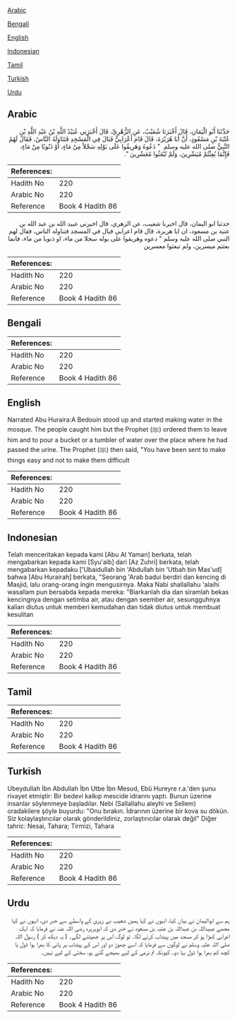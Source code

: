 [Arabic](#arabic)

[Bengali](#bengali)

[English](#english)

[Indonesian](#indonesian)

[Tamil](#tamil)

[Turkish](#turkish)

[Urdu](#urdu)

## Arabic


<div dir="rtl" lang="ar" style={{fontSize:'larger',backgroundColor:'#f8f9fa',padding:20}}>
حَدَّثَنَا أَبُو الْيَمَانِ، قَالَ أَخْبَرَنَا شُعَيْبٌ، عَنِ الزُّهْرِيِّ، قَالَ أَخْبَرَنِي عُبَيْدُ اللَّهِ بْنُ عَبْدِ اللَّهِ بْنِ عُتْبَةَ بْنِ مَسْعُودٍ، أَنَّ أَبَا هُرَيْرَةَ، قَالَ قَامَ أَعْرَابِيٌّ فَبَالَ فِي الْمَسْجِدِ فَتَنَاوَلَهُ النَّاسُ، فَقَالَ لَهُمُ النَّبِيُّ صلى الله عليه وسلم ‏ "‏ دَعُوهُ وَهَرِيقُوا عَلَى بَوْلِهِ سَجْلاً مِنْ مَاءٍ، أَوْ ذَنُوبًا مِنْ مَاءٍ، فَإِنَّمَا بُعِثْتُمْ مُيَسِّرِينَ، وَلَمْ تُبْعَثُوا مُعَسِّرِينَ ‏"‏‏.‏
</div>
<div style={{backgroundColor:'#f8f9fa',padding:20, marginBottom: 10}}><table> <thead> <tr> <th>References:</th> <th></th> </tr> </thead> <tbody><tr><td>Hadith No</td><td>220</td></tr><tr><td>Arabic No</td><td>220</td></tr><tr><td>Reference</td><td>Book 4 Hadith 86</td></tr></tbody></table></div>


<div dir="rtl" lang="ar" style={{fontSize:'larger',backgroundColor:'#f8f9fa',padding:20}}>
حدثنا ابو اليمان، قال اخبرنا شعيب، عن الزهري، قال اخبرني عبيد الله بن عبد الله بن عتبة بن مسعود، ان ابا هريرة، قال قام اعرابي فبال في المسجد فتناوله الناس، فقال لهم النبي صلى الله عليه وسلم " دعوه وهريقوا على بوله سجلا من ماء، او ذنوبا من ماء، فانما بعثتم ميسرين، ولم تبعثوا معسرين
</div>
<div style={{backgroundColor:'#f8f9fa',padding:20, marginBottom: 10}}><table> <thead> <tr> <th>References:</th> <th></th> </tr> </thead> <tbody><tr><td>Hadith No</td><td>220</td></tr><tr><td>Arabic No</td><td>220</td></tr><tr><td>Reference</td><td>Book 4 Hadith 86</td></tr></tbody></table></div>

## Bengali


<div dir="ltr" lang="bn" style={{fontSize:'larger',backgroundColor:'#f8f9fa',padding:20}}>

</div>
<div style={{backgroundColor:'#f8f9fa',padding:20, marginBottom: 10}}><table> <thead> <tr> <th>References:</th> <th></th> </tr> </thead> <tbody><tr><td>Hadith No</td><td>220</td></tr><tr><td>Arabic No</td><td>220</td></tr><tr><td>Reference</td><td>Book 4 Hadith 86</td></tr></tbody></table></div>

## English


<div dir="ltr" lang="en" style={{fontSize:'larger',backgroundColor:'#f8f9fa',padding:20}}>
Narrated Abu Huraira:A Bedouin stood up and started making water in the mosque. The people caught him but the Prophet (ﷺ) ordered them to leave him and to pour a bucket or a tumbler of water over the place where he had passed the urine. The Prophet (ﷺ) then said, "You have been sent to make things easy and not to make them difficult
</div>
<div style={{backgroundColor:'#f8f9fa',padding:20, marginBottom: 10}}><table> <thead> <tr> <th>References:</th> <th></th> </tr> </thead> <tbody><tr><td>Hadith No</td><td>220</td></tr><tr><td>Arabic No</td><td>220</td></tr><tr><td>Reference</td><td>Book 4 Hadith 86</td></tr></tbody></table></div>

## Indonesian


<div dir="ltr" lang="id" style={{fontSize:'larger',backgroundColor:'#f8f9fa',padding:20}}>
Telah menceritakan kepada kami [Abu Al Yaman] berkata, telah mengabarkan kepada kami [Syu'aib] dari [Az Zuhri] berkata, telah mengabarkan kepadaku ['Ubaidullah bin 'Abdullah bin 'Utbah bin Mas'ud] bahwa [Abu Hurairah] berkata, "Seorang 'Arab badui berdiri dan kencing di Masjid, lalu orang-orang ingin mengusirnya. Maka Nabi shallallahu 'alaihi wasallam pun bersabda kepada mereka: "Biarkanlah dia dan siramlah bekas kencingnya dengan setimba air, atau dengan seember air, sesungguhnya kalian diutus untuk memberi kemudahan dan tidak diutus untuk membuat kesulitan
</div>
<div style={{backgroundColor:'#f8f9fa',padding:20, marginBottom: 10}}><table> <thead> <tr> <th>References:</th> <th></th> </tr> </thead> <tbody><tr><td>Hadith No</td><td>220</td></tr><tr><td>Arabic No</td><td>220</td></tr><tr><td>Reference</td><td>Book 4 Hadith 86</td></tr></tbody></table></div>

## Tamil


<div dir="ltr" lang="ta" style={{fontSize:'larger',backgroundColor:'#f8f9fa',padding:20}}>

</div>
<div style={{backgroundColor:'#f8f9fa',padding:20, marginBottom: 10}}><table> <thead> <tr> <th>References:</th> <th></th> </tr> </thead> <tbody><tr><td>Hadith No</td><td>220</td></tr><tr><td>Arabic No</td><td>220</td></tr><tr><td>Reference</td><td>Book 4 Hadith 86</td></tr></tbody></table></div>

## Turkish


<div dir="ltr" lang="tr" style={{fontSize:'larger',backgroundColor:'#f8f9fa',padding:20}}>
Ubeydullah İbn Abdullah İbn Utbe İbn Mesud, Ebû Hureyre r.a.'den şunu rivayet etmiştir: Bir bedevi kalkıp mescide idrarını yaptı. Bunun üzerine insanlar söylenmeye başladılar. Nebi (Sallallahu aleyhi ve Sellem) oradakilere şöyle buyurdu: "Onu bırakın. İdrarının üzerine bir kova su dökün. Siz kolaylaştırıcılar olarak gönderildiniz, zorlaştırıcılar olarak değil" Diğer tahric: Nesai, Tahara; Tirmizi, Tahara
</div>
<div style={{backgroundColor:'#f8f9fa',padding:20, marginBottom: 10}}><table> <thead> <tr> <th>References:</th> <th></th> </tr> </thead> <tbody><tr><td>Hadith No</td><td>220</td></tr><tr><td>Arabic No</td><td>220</td></tr><tr><td>Reference</td><td>Book 4 Hadith 86</td></tr></tbody></table></div>

## Urdu


<div dir="rtl" lang="ur" style={{fontSize:'larger',backgroundColor:'#f8f9fa',padding:20}}>
ہم سے ابوالیمان نے بیان کیا، انہوں نے کہا ہمیں شعیب نے زہری کے واسطے سے خبر دی، انہوں نے کہا مجھے عبیداللہ بن عبداللہ بن عتبہ بن مسعود نے خبر دی کہ ابوہریرہ رضی اللہ عنہ نے فرمایا کہ ایک اعرابی کھڑا ہو کر مسجد میں پیشاب کرنے لگا۔ تو لوگ اس پر جھپٹنے لگے۔ ( یہ دیکھ کر ) رسول اللہ صلی اللہ علیہ وسلم نے لوگوں سے فرمایا کہ اسے چھوڑ دو اور اس کے پیشاب پر پانی کا بھرا ہوا ڈول یا کچھ کم بھرا ہوا ڈول بہا دو۔ کیونکہ تم نرمی کے لیے بھیجے گئے ہو، سختی کے لیے نہیں۔
</div>
<div style={{backgroundColor:'#f8f9fa',padding:20, marginBottom: 10}}><table> <thead> <tr> <th>References:</th> <th></th> </tr> </thead> <tbody><tr><td>Hadith No</td><td>220</td></tr><tr><td>Arabic No</td><td>220</td></tr><tr><td>Reference</td><td>Book 4 Hadith 86</td></tr></tbody></table></div>